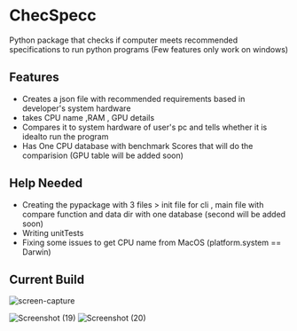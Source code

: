 
# ChecSpecc
Python package that checks if computer meets recommended specifications to run python programs
(Few features only work on windows)

## Features
- Creates a json file with recommended requirements based in  developer's system hardware
- takes CPU name ,RAM , GPU details
- Compares it to system hardware of user's pc and tells whether it is idealto run the program
- Has One CPU database with benchmark Scores that will do the comparision (GPU table will be added soon)


## Help Needed

- Creating the pypackage with 3 files > init file for cli , main file with compare function  and data dir with one database (second will be added soon)
- Writing unitTests
- Fixing some issues to get CPU name from MacOS (platform.system == Darwin)

## Current Build

![screen-capture](https://user-images.githubusercontent.com/22007192/127732974-43021c3a-a00f-4bbe-8c98-23bfe158cbb5.gif)

![Screenshot (19)](https://user-images.githubusercontent.com/22007192/127733242-e56e4f8b-e18e-4501-ac79-048ced7b535c.png)
![Screenshot (20)](https://user-images.githubusercontent.com/22007192/127733244-24a37eb7-acf9-4934-a0cb-ac7857e8a382.png)
